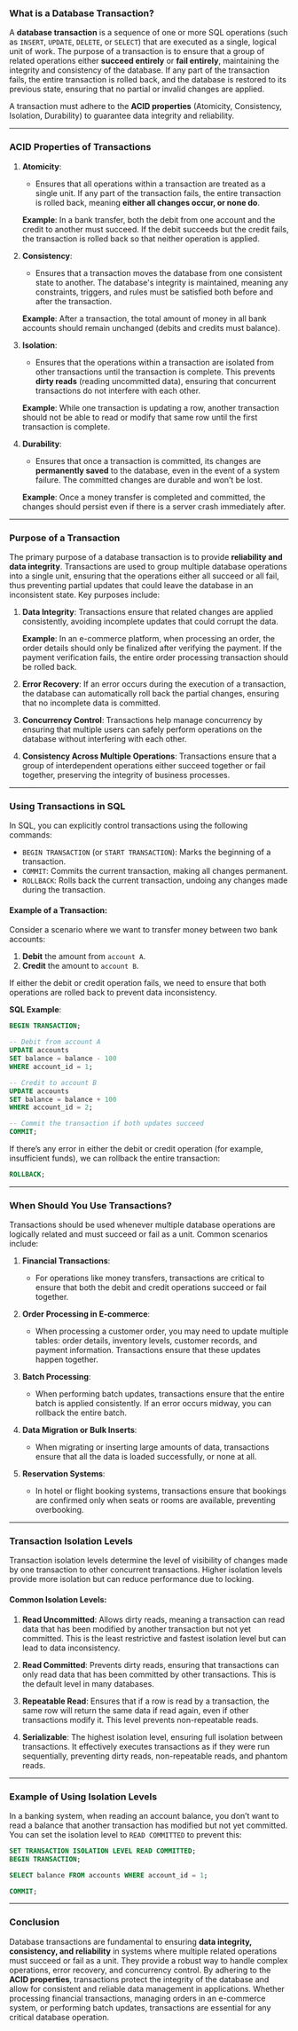 ### What is a Database Transaction?

A **database transaction** is a sequence of one or more SQL operations (such as `INSERT`, `UPDATE`, `DELETE`, or `SELECT`) that are executed as a single, logical unit of work. The purpose of a transaction is to ensure that a group of related operations either **succeed entirely** or **fail entirely**, maintaining the integrity and consistency of the database. If any part of the transaction fails, the entire transaction is rolled back, and the database is restored to its previous state, ensuring that no partial or invalid changes are applied.

A transaction must adhere to the **ACID properties** (Atomicity, Consistency, Isolation, Durability) to guarantee data integrity and reliability.

---

### ACID Properties of Transactions

1. **Atomicity**:
   - Ensures that all operations within a transaction are treated as a single unit. If any part of the transaction fails, the entire transaction is rolled back, meaning **either all changes occur, or none do**.
   
   **Example**: In a bank transfer, both the debit from one account and the credit to another must succeed. If the debit succeeds but the credit fails, the transaction is rolled back so that neither operation is applied.

2. **Consistency**:
   - Ensures that a transaction moves the database from one consistent state to another. The database's integrity is maintained, meaning any constraints, triggers, and rules must be satisfied both before and after the transaction.
   
   **Example**: After a transaction, the total amount of money in all bank accounts should remain unchanged (debits and credits must balance).

3. **Isolation**:
   - Ensures that the operations within a transaction are isolated from other transactions until the transaction is complete. This prevents **dirty reads** (reading uncommitted data), ensuring that concurrent transactions do not interfere with each other.
   
   **Example**: While one transaction is updating a row, another transaction should not be able to read or modify that same row until the first transaction is complete.

4. **Durability**:
   - Ensures that once a transaction is committed, its changes are **permanently saved** to the database, even in the event of a system failure. The committed changes are durable and won’t be lost.
   
   **Example**: Once a money transfer is completed and committed, the changes should persist even if there is a server crash immediately after.

---

### Purpose of a Transaction

The primary purpose of a database transaction is to provide **reliability and data integrity**. Transactions are used to group multiple database operations into a single unit, ensuring that the operations either all succeed or all fail, thus preventing partial updates that could leave the database in an inconsistent state. Key purposes include:

1. **Data Integrity**: Transactions ensure that related changes are applied consistently, avoiding incomplete updates that could corrupt the data.
   
   **Example**: In an e-commerce platform, when processing an order, the order details should only be finalized after verifying the payment. If the payment verification fails, the entire order processing transaction should be rolled back.

2. **Error Recovery**: If an error occurs during the execution of a transaction, the database can automatically roll back the partial changes, ensuring that no incomplete data is committed.

3. **Concurrency Control**: Transactions help manage concurrency by ensuring that multiple users can safely perform operations on the database without interfering with each other.

4. **Consistency Across Multiple Operations**: Transactions ensure that a group of interdependent operations either succeed together or fail together, preserving the integrity of business processes.

---

### Using Transactions in SQL

In SQL, you can explicitly control transactions using the following commands:

- `BEGIN TRANSACTION` (or `START TRANSACTION`): Marks the beginning of a transaction.
- `COMMIT`: Commits the current transaction, making all changes permanent.
- `ROLLBACK`: Rolls back the current transaction, undoing any changes made during the transaction.

#### Example of a Transaction:

Consider a scenario where we want to transfer money between two bank accounts:

1. **Debit** the amount from `account A`.
2. **Credit** the amount to `account B`.

If either the debit or credit operation fails, we need to ensure that both operations are rolled back to prevent data inconsistency.

**SQL Example**:

```sql
BEGIN TRANSACTION;

-- Debit from account A
UPDATE accounts
SET balance = balance - 100
WHERE account_id = 1;

-- Credit to account B
UPDATE accounts
SET balance = balance + 100
WHERE account_id = 2;

-- Commit the transaction if both updates succeed
COMMIT;
```

If there’s any error in either the debit or credit operation (for example, insufficient funds), we can rollback the entire transaction:

```sql
ROLLBACK;
```

---

### When Should You Use Transactions?

Transactions should be used whenever multiple database operations are logically related and must succeed or fail as a unit. Common scenarios include:

1. **Financial Transactions**:
   - For operations like money transfers, transactions are critical to ensure that both the debit and credit operations succeed or fail together.

2. **Order Processing in E-commerce**:
   - When processing a customer order, you may need to update multiple tables: order details, inventory levels, customer records, and payment information. Transactions ensure that these updates happen together.

3. **Batch Processing**:
   - When performing batch updates, transactions ensure that the entire batch is applied consistently. If an error occurs midway, you can rollback the entire batch.

4. **Data Migration or Bulk Inserts**:
   - When migrating or inserting large amounts of data, transactions ensure that all the data is loaded successfully, or none at all.

5. **Reservation Systems**:
   - In hotel or flight booking systems, transactions ensure that bookings are confirmed only when seats or rooms are available, preventing overbooking.

---

### Transaction Isolation Levels

Transaction isolation levels determine the level of visibility of changes made by one transaction to other concurrent transactions. Higher isolation levels provide more isolation but can reduce performance due to locking.

#### Common Isolation Levels:

1. **Read Uncommitted**: Allows dirty reads, meaning a transaction can read data that has been modified by another transaction but not yet committed. This is the least restrictive and fastest isolation level but can lead to data inconsistency.

2. **Read Committed**: Prevents dirty reads, ensuring that transactions can only read data that has been committed by other transactions. This is the default level in many databases.

3. **Repeatable Read**: Ensures that if a row is read by a transaction, the same row will return the same data if read again, even if other transactions modify it. This level prevents non-repeatable reads.

4. **Serializable**: The highest isolation level, ensuring full isolation between transactions. It effectively executes transactions as if they were run sequentially, preventing dirty reads, non-repeatable reads, and phantom reads.

---

### Example of Using Isolation Levels

In a banking system, when reading an account balance, you don’t want to read a balance that another transaction has modified but not yet committed. You can set the isolation level to `READ COMMITTED` to prevent this:

```sql
SET TRANSACTION ISOLATION LEVEL READ COMMITTED;
BEGIN TRANSACTION;

SELECT balance FROM accounts WHERE account_id = 1;

COMMIT;
```

---

### Conclusion

Database transactions are fundamental to ensuring **data integrity, consistency, and reliability** in systems where multiple related operations must succeed or fail as a unit. They provide a robust way to handle complex operations, error recovery, and concurrency control. By adhering to the **ACID properties**, transactions protect the integrity of the database and allow for consistent and reliable data management in applications. Whether processing financial transactions, managing orders in an e-commerce system, or performing batch updates, transactions are essential for any critical database operation.